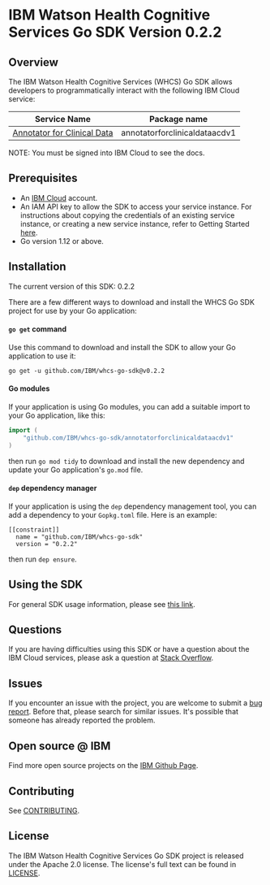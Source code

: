 # IBM Watson Health Cognitive Services Go SDK Version 0.2.2

## Overview

The IBM Watson Health Cognitive Services (WHCS) Go SDK allows developers to programmatically interact with the following IBM Cloud service:

Service Name | Package name
--- | ---
[Annotator for Clinical Data](https://cloud.ibm.com/apidocs/wh-acd) | annotatorforclinicaldataacdv1 |

NOTE: You must be signed into IBM Cloud to see the docs.

## Prerequisites

[ibm-cloud-onboarding]: https://cloud.ibm.com/registration

* An [IBM Cloud][ibm-cloud-onboarding] account.
* An IAM API key to allow the SDK to access your service instance. For instructions about copying the credentials of an existing service instance, or creating a new service instance, refer to Getting Started [here](https://cloud.ibm.com/docs/wh-acd?topic=wh-acd-getting-started).
* Go version 1.12 or above.

## Installation
The current version of this SDK: 0.2.2

There are a few different ways to download and install the WHCS Go SDK project for use by your
Go application:

#### `go get` command  
Use this command to download and install the SDK to allow your Go application to
use it:

```
go get -u github.com/IBM/whcs-go-sdk@v0.2.2
```

#### Go modules  
If your application is using Go modules, you can add a suitable import to your
Go application, like this:

```go
import (
	"github.com/IBM/whcs-go-sdk/annotatorforclinicaldataacdv1"
)
```

then run `go mod tidy` to download and install the new dependency and update your Go application's
`go.mod` file.

#### `dep` dependency manager  
If your application is using the `dep` dependency management tool, you can add a dependency
to your `Gopkg.toml` file.  Here is an example:

```
[[constraint]]
  name = "github.com/IBM/whcs-go-sdk"
  version = "0.2.2"

```

then run `dep ensure`.

## Using the SDK

For general SDK usage information, please see [this link](https://github.com/IBM/ibm-cloud-sdk-common/blob/master/README.md).

## Questions

If you are having difficulties using this SDK or have a question about the IBM Cloud services,
please ask a question at
[Stack Overflow](http://stackoverflow.com/questions/ask?tags=ibm-cloud).

## Issues
If you encounter an issue with the project, you are welcome to submit a
[bug report](https://github.com/IBM/whcs-go-sdk/issues).
Before that, please search for similar issues. It's possible that someone has already reported the problem.

## Open source @ IBM
Find more open source projects on the [IBM Github Page](http://ibm.github.io/).

## Contributing
See [CONTRIBUTING](CONTRIBUTING.md).

## License

The IBM Watson Health Cognitive Services Go SDK project is released under the Apache 2.0 license.
The license's full text can be found in [LICENSE](LICENSE).
